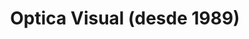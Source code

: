 ---
title: "Optica Visual (desde 1989)"
url: /asuncion-paraguay/optica-visual-desde-1989-estados-unidos-9/
shop: Optiker
---